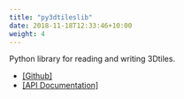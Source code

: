 ```yaml
---
title: "py3dtileslib"
date: 2018-11-18T12:33:46+10:00
weight: 4
---
```


Python library for reading and writing 3Dtiles. 

- <a href="https://github.com/chenkianwee/py3dtileslib" target="_blank">[Github]</a> 
- <a href="https://chenkianwee.github.io/py3dtileslib" target="_blank">[API Documentation]</a>
